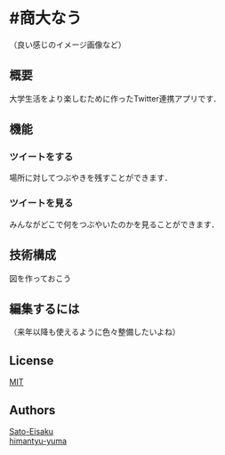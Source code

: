 # #商大なう
（良い感じのイメージ画像など）

## 概要
大学生活をより楽しむために作ったTwitter連携アプリです．

## 機能
### ツイートをする
場所に対してつぶやきを残すことができます．

### ツイートを見る
みんながどこで何をつぶやいたのかを見ることができます．

## 技術構成
図を作っておこう

## 編集するには
（来年以降も使えるように色々整備したいよね）

## License
[MIT](LICENSE)

## Authors
[Sato-Eisaku](https://github.com/Sato-Eisaku)  
[himantyu-yuma](https://github.com/himantyu-yuma)